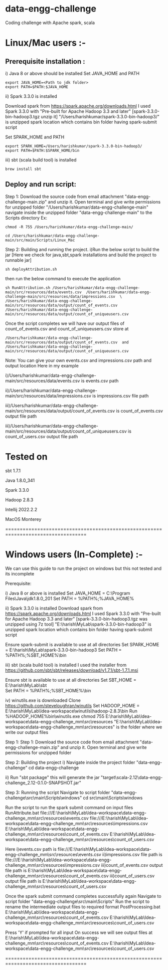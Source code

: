 # data-engg-challenge
Coding challenge with Apache spark, scala

# Linux/Mac users :-
## Prerequisite installation :
i) Java 8 or above should be installed
Set JAVA_HOME and PATH 
```
export JAVA_HOME=<Path to jdk folder>
export PATH=$PATH:$JAVA_HOME
```

ii) Spark 3.3.0 is installed

Download spark from https://spark.apache.org/downloads.html
I used Spark 3.3.0 with "Pre-built for Apache Hadoop 3.3 and later" [spark-3.3.0-bin-hadoop3.tgz unzip it]
"/Users/harishkumar/spark-3.3.0-bin-hadoop3/" is unzipped spark location which contains bin folder having spark-submit script

Set SPARK_HOME and PATH
```
export SPARK_HOME=/Users/harishkumar/spark-3.3.0-bin-hadoop3/
export PATH=$PATH:$SPARK_HOME/bin
```

iii) sbt (scala build tool) is installed
```
brew install sbt
```


## Deploy and run script:

Step 1: Download the source code from email attachment "data-engg-challenge-main.zip" and unzip it.
Open terminal and give write permissions for unzipped folder "/Users/harishkumar/data-engg-challenge-main" 
navigate inside the unzipped folder "data-engg-challenge-main" to the Scripts directory 
Ex:
```
chmod -R 755 /Users/harishkumar/data-engg-challenge-main/

cd /Users/harishkumar/data-engg-challenge-main/src/main/Scripts/Linux_Mac
```

Step 2: Building and running the project.
i)Run the below script to build the jar [Here we check for java,sbt,spark installations and build the project to runnable jar]
```
sh deployAttribution.sh
```

then run the below command to execute the application
```
sh RunAttribution.sh /Users/harishkumar/data-engg-challenge-main/src/resources/data/events.csv  /Users/harishkumar/data-engg-challenge-main/src/resources/data/impressions.csv  \
/Users/harishkumar/data-engg-challenge-main/src/resources/data/output/count_of_events.csv  /Users/harishkumar/data-engg-challenge-main/src/resources/data/output/count_of_uniqueusers.csv
```

Once the script completes we will have our output files of count_of_events.csv and count_of_uniqueusers.csv store at
```
/Users/harishkumar/data-engg-challenge-main/src/resources/data/output/count_of_events.csv  and 
/Users/harishkumar/data-engg-challenge-main/src/resources/data/output/count_of_uniqueusers.csv
```

Note: You can give your own events.csv and impressions.csv path and output location
Here in my example 

i)/Users/harishkumar/data-engg-challenge-main/src/resources/data/events.csv  is events.csv path

ii)/Users/harishkumar/data-engg-challenge-main/src/resources/data/impressions.csv is impressions.csv file path

iii)/Users/harishkumar/data-engg-challenge-main/src/resources/data/output/count_of_events.csv  is count_of_events.csv output file path

iii)/Users/harishkumar/data-engg-challenge-main/src/resources/data/output/count_of_uniqueusers.csv is count_of_users.csv output file path

# Tested on
sbt 1.7.1

Java 1.8.0_341

Spark 3.3.0

Hadoop 2.8.3

Intellij 2022.2.2

MacOS Monterey

==================================================================================


















 
# Windows users (In-Complete)  :- 
 We can use this guide to run the project on windows but this not tested and its incomplete

Prerequisite:

i) Java 8 or above is installed
Set JAVA_HOME = C:\Program Files\Java\jdk1.8.0_201
Set PATH = %PATH%;%JAVA_HOME%

ii) Spark 3.3.0 is installed
Download spark from https://spark.apache.org/downloads.html
I used Spark 3.3.0 with "Pre-built for Apache Hadoop 3.3 and later" [spark-3.3.0-bin-hadoop3.tgz was unzipped using 7z tool]
"E:\harish\MyLab\spark-3.3.0-bin-hadoop3" is unzipped spark location which contains bin folder having spark-submit script

Ensure spark-submit is available to use at all directories
Set SPARK_HOME  = E:\harish\MyLab\spark-3.3.0-bin-hadoop3
Set PATH = %PATH%;%SBT_HOME%\bin

iii) sbt (scala build tool) is installed
I used the installer from https://github.com/sbt/sbt/releases/download/v1.7.1/sbt-1.7.1.msi

Ensure sbt is available to use at all directories
Set SBT_HOME = E:\harish\MyLab\sbt\
Set PATH = %PATH%;%SBT_HOME%\bin

iv) winutils.exe is downloaded
Clone https://github.com/steveloughran/winutils
Set HADOOP_HOME =  E:\harish\MyLab\Idea-workspace\winutils\hadoop-2.8.3\bin
Run 
%HADOOP_HOME%bin\winutils.exe chmod 755 E:\harish\MyLab\Idea-workspace\data-engg-challenge_mm\src\resources
"E:\harish\MyLab\Idea-workspace\data-engg-challenge_mm\src\resources" is the folder where we write our output files


Step 1: Step 1: Download the source code from email attachment "data-engg-challenge-main.zip" and unzip it.
Open terminal and give write permissions for unzipped folder

Step 2: Building the project 
i) Navigate inside the project folder "data-engg-challenge"
cd data-engg-challenge

ii) Run "sbt package"
this will generate the jar "target\scala-2.12\data-engg-challenge_2.12-0.1.0-SNAPSHOT.jar"

Step 3: Running the script
Navigate to script folder "data-engg-challenge\src\main\Scripts\windows"
cd src\main\Scripts\windows

Run the script to run the spark submit command on input files
RunAttribute.bat file:///E:\harish\MyLab\Idea-workspace\data-engg-challenge_mm\src\resources\events.csv file:///E:\harish\MyLab\Idea-workspace\data-engg-challenge_mm\src\resources\impressions.csv E:\harish\MyLab\Idea-workspace\data-engg-challenge_mm\src\resources\count_of_events.csv E:\harish\MyLab\Idea-workspace\data-engg-challenge_mm\src\resources\count_of_users.csv

Here
i)events.csv path is file:///E:\harish\MyLab\Idea-workspace\data-engg-challenge_mm\src\resources\events.csv
ii)impressions.csv file path is file:///E:\harish\MyLab\Idea-workspace\data-engg-challenge_mm\src\resources\impressions.csv
iii)count_of_events.csv output file path is E:\harish\MyLab\Idea-workspace\data-engg-challenge_mm\src\resources\count_of_events.csv
iii)count_of_users.csv output file path is E:\harish\MyLab\Idea-workspace\data-engg-challenge_mm\src\resources\count_of_users.csv

Once the spark submit command completes successfully again Navigate to script folder "data-engg-challenge\src\main\Scripts"
Run the script to rename the intermediate output files to required format
PostProcessing.bat E:\harish\MyLab\Idea-workspace\data-engg-challenge_mm\src\resources\count_of_events.csv E:\harish\MyLab\Idea-workspace\data-engg-challenge_mm\src\resources\count_of_users.csv

Press 'Y' if prompted for all input
On success we will see output files at
E:\harish\MyLab\Idea-workspace\data-engg-challenge_mm\src\resources\count_of_events.csv 
E:\harish\MyLab\Idea-workspace\data-engg-challenge_mm\src\resources\count_of_users.csv

==================================================================================